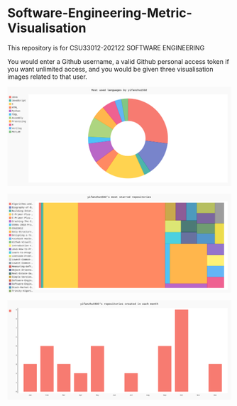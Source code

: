 # Software-Engineering-Metric-Visualisation
This repository is for CSU33012-202122 SOFTWARE ENGINEERING

You would enter a Github username, a valid Github personal access token if you want unlimited access, and you would be given three visualisation images related to that user.

![Most_used_languages](https://github.com/yifanzhu1592/Software-Engineering-Metric-Visualisation/blob/main/Most_used_languages.svg)

![Most_starred_repositories](https://github.com/yifanzhu1592/Software-Engineering-Metric-Visualisation/blob/main/Most_starred_repositories.svg)

![Repositories_created_in_each_month](https://github.com/yifanzhu1592/Software-Engineering-Metric-Visualisation/blob/main/Repositories_created_in_each_month.svg)
